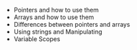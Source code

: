 * Pointers and how to use them
* Arrays and how to use them
* Differences between pointers and arrays
* Using strings and Manipulating
* Variable Scopes
